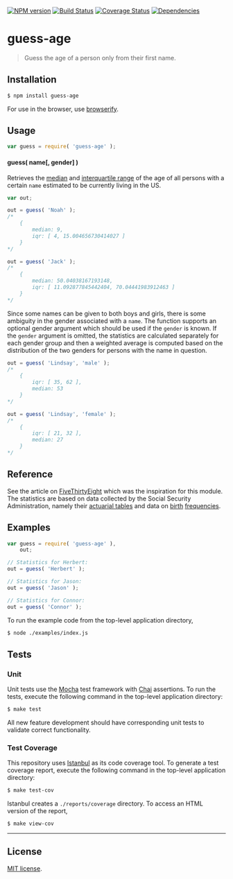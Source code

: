 [![NPM version][npm-image]][npm-url]
[![Build Status][travis-image]][travis-url]
[![Coverage Status][coveralls-image]][coveralls-url]
[![Dependencies][dependencies-image]][dependencies-url]

guess-age
==========

> Guess the age of a person only from their first name.

## Installation

``` bash
$ npm install guess-age
```

For use in the browser, use [browserify](https://github.com/substack/node-browserify).


## Usage

``` javascript
var guess = require( 'guess-age' );
```

#### guess( name[, gender] )

Retrieves the [median](https://en.wikipedia.org/wiki/Median) and [interquartile range](https://en.wikipedia.org/wiki/Interquartile_range) of the age of all persons with a certain `name` estimated to be currently living in the US.

```javascript
var out;

out = guess( 'Noah' );
/*
	{
		median: 9,
		iqr: [ 4, 15.004656730414027 ]
	}
*/

out = guess( 'Jack' );
/*
	{
		median: 50.04038167193148,
		iqr: [ 11.092877845442404, 70.04441983912463 ]
	}
*/
```

Since some names can be given to both boys and girls, there is some ambiguity in the gender associated with a `name`. The function supports an optional gender argument which should be used if the `gender` is known. If the `gender` argument is omitted, the statistics are calculated separately for each gender group and then a weighted average is computed based on the distribution of the two genders for persons with the name in question.

```javascript
out = guess( 'Lindsay', 'male' );
/*
	{
		iqr: [ 35, 62 ],
		median: 53
	}
*/

out = guess( 'Lindsay', 'female' );
/*
	{
		iqr: [ 21, 32 ],
		median: 27
	}
*/
```

## Reference 

See the article on [FiveThirtyEight](http://fivethirtyeight.com/features/how-to-tell-someones-age-when-all-you-know-is-her-name/) which was the inspiration for this module.  The statistics are based on data collected by the Social Security Administration, namely their [actuarial tables](http://www.ssa.gov/oact/NOTES/as120/LifeTables_Tbl_7.html) and data on [birth](https://github.com/datasets-io/male-first-names-us-frequency) [frequencies](https://github.com/datasets-io/female-first-names-us-frequency). 

## Examples

``` javascript
var guess = require( 'guess-age' ),
	out;

// Statistics for Herbert:
out = guess( 'Herbert' );

// Statistics for Jason:
out = guess( 'Jason' );

// Statistics for Connor:
out = guess( 'Connor' );
```

To run the example code from the top-level application directory,

``` bash
$ node ./examples/index.js
```



## Tests

### Unit

Unit tests use the [Mocha](http://mochajs.org) test framework with [Chai](http://chaijs.com) assertions. To run the tests, execute the following command in the top-level application directory:

``` bash
$ make test
```

All new feature development should have corresponding unit tests to validate correct functionality.


### Test Coverage

This repository uses [Istanbul](https://github.com/gotwarlost/istanbul) as its code coverage tool. To generate a test coverage report, execute the following command in the top-level application directory:

``` bash
$ make test-cov
```

Istanbul creates a `./reports/coverage` directory. To access an HTML version of the report,

``` bash
$ make view-cov
```


---
## License

[MIT license](http://opensource.org/licenses/MIT).

[npm-image]: https://badge.fury.io/js/guess-age.svg
[npm-url]: http://badge.fury.io/js/guess-age

[travis-image]: https://travis-ci.org/Planeshifter/guess-age.svg
[travis-url]: https://travis-ci.org/Planeshifter/guess-age

[coveralls-image]: https://img.shields.io/coveralls/Planeshifter/guess-age/master.svg
[coveralls-url]: https://coveralls.io/r/Planeshifter/guess-age?branch=master

[dependencies-image]: http://img.shields.io/david/Planeshifter/guess-age.svg
[dependencies-url]: https://david-dm.org/Planeshifter/guess-age
